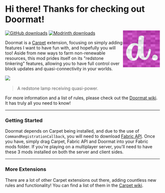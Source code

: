 # Hi there! Thanks for checking out Doormat!
<img align="right" width="120" src="src/main/resources/assets/doormat/icon.png">

[![GitHub downloads](https://img.shields.io/github/downloads/axialeaa/DoormatCarpetExtension/total?label=Github%20downloads&logo=github&style=for-the-badge)](https://github.com/axialeaa/DoormatCarpetExtension/releases)
[![Modrinth downloads](https://img.shields.io/modrinth/dt/doormat?label=Modrinth%20downloads&logo=modrinth&style=for-the-badge)](https://modrinth.com/mod/doormat)

Doormat is a [Carpet](https://github.com/gnembon/fabric-carpet) extension, focusing on simply adding features I want to have fun with, and hopefully you will too! Aside from new ways to farm non-renewable resources, this mod prides itself on its "redstone tinkering" features, allowing you to have full control over block updates and quasi-connectivity in your worlds.

![](https://github.com/axialeaa/DoormatCarpetExtension/assets/116074698/89617f79-c926-4006-b061-84463dbf6555)
> A redstone lamp receiving quasi-power.

For more information and a list of rules, please check out the [Doormat wiki](https://github.com/axialeaa/DoormatCarpetExtension/wiki). It has truly all you need to know!
***

### Getting Started
Doormat depends on Carpet being installed, and due to the use of `CommandRegistrationCallback`, you will need to download [Fabric API](https://modrinth.com/mod/fabric-api). Once you have, simply drag Carpet, Fabric API and Doormat into your Fabric mods folder. If you're playing on a multiplayer server, you'll need to have these 3 mods installed on both the server and client sides.
***

### More Extensions
There are a lot of other Carpet extensions out there, adding countless new rules and functionality! You can find a list of them in the [Carpet wiki](https://github.com/gnembon/fabric-carpet/wiki/List-of-Carpet-extensions).
